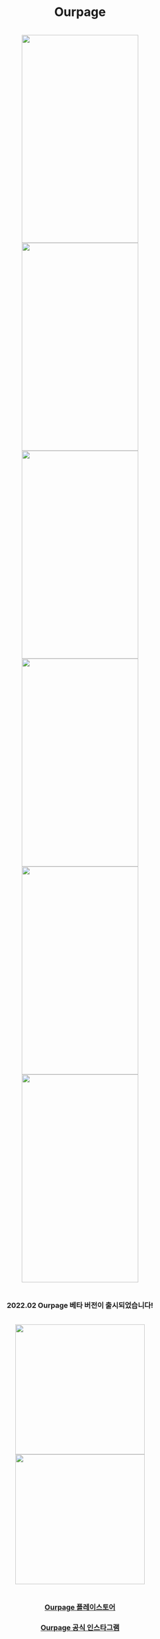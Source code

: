 <div align="center"><h1>Ourpage</h1></div>
<br>

<div align="center">
<img src="https://user-images.githubusercontent.com/66666533/153526090-66355b2f-f1fc-476e-a8ef-e9637d207865.png"  width="270" height="480" /> <img src="https://user-images.githubusercontent.com/66666533/153526311-586b626f-aee8-40be-93e0-0ad6d237a39f.png" width="270" height="480" /> <img src="https://user-images.githubusercontent.com/66666533/153526582-2d0b9ac1-7fce-4c37-82cb-3ecd6193867c.png" width="270" height="480" /><br><img src="https://user-images.githubusercontent.com/66666533/153526120-46bda294-24f8-4c78-ba0a-b698db2cf5cf.png" width="270" height="480" /> <img src="https://user-images.githubusercontent.com/66666533/153526121-386b02f9-653b-4208-a2e0-562d42a07f36.png" width="270" height="480" /> <img src="https://user-images.githubusercontent.com/66666533/153526133-2181e4b0-14ea-4ae5-a766-c8c6b154a3cc.png" width="270" height="480" />
</div>
<br>

<div align="center"><h3>2022.02 Ourpage 베타 버전이 출시되었습니다!</h3></div><br>
<div align="center"><img src="https://user-images.githubusercontent.com/66666533/153526745-2de77e48-f729-40ad-bb6c-9c15a9302e0b.png" width="300" height="300" />   <img src="https://user-images.githubusercontent.com/66666533/153526786-670899d6-47c0-4390-a4e3-3cae617c2c99.png" width="300" height="300" /></div>
<br>
<div align="center"><h3><a href="https://play.google.com/store/apps/details?id=com.mangpo.bookclub">Ourpage 플레이스토어</a></h3><h3><a href="https://instagram.com/ourpage_app?utm_medium=copy_link">Ourpage 공식 인스타그램</a></h3></div>
<br><br>
